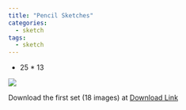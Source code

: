 ```yaml
---
title: "Pencil Sketches"
categories:
  - sketch
tags:
  - sketch
---
```




* 25 * 13

<img src="{{site.baseurl}}/assets/art/thumbnail/sketch-01.jpg">



Download the first set (18 images) at  [ Download Link ](https://github.com/slabstech/connectingthedots)
